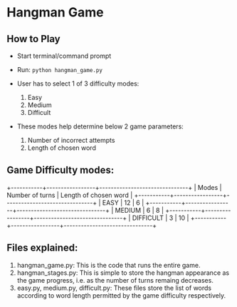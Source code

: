 # Hangman Game

## How to Play

- Start terminal/command prompt
- Run: ```python hangman_game.py```

- User has to select 1 of 3 difficulty modes:
    1. Easy
    2. Medium
    3. Difficult
    

- These modes help determine below 2 game parameters:
    1. Number of incorrect attempts
    2. Length of chosen word

## Game Difficulty modes:

+-----------+-----------------+-------------------------------+
| Modes     | Number of turns | Length of chosen word         |
+-----------+-----------------+-------------------------------+
| EASY      | 12              | 6                             |
+-----------+-----------------+-------------------------------+
| MEDIUM    | 6               | 8                             |
+-----------+-----------------+-------------------------------+
| DIFFICULT | 3               | 10                            |
+-----------+-----------------+-------------------------------+


## Files explained:
1. hangman_game.py: This is the code that runs the entire game.
2. hangman_stages.py: This is simple to store the hangman appearance as the game progress, i.e. as the number of turns remaing decreases.
3. easy.py, medium.py, difficult.py: These files store the list of words according to word length permitted by the game difficulty respectively.
